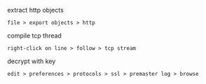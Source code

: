 extract http objects

    file > export objects > http
compile tcp thread

    right-click on line > follow > tcp stream
decrypt with key

    edit > preferences > protocols > ssl > premaster log > browse

